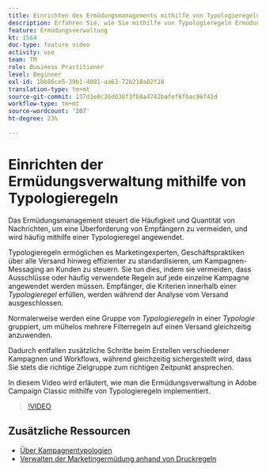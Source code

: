 ```yaml
---
title: Einrichten des Ermüdungsmanagements mithilfe von Typologieregeln in Adobe Campaign Classic
description: Erfahren Sie, wie Sie mithilfe von Typologieregeln Ermüdungsmanagement implementieren.
feature: Ermüdungsverwaltung
kt: 1564
doc-type: feature video
activity: use
team: TM
role: Business Practitioner
level: Beginner
exl-id: 1bb86ce5-39b1-4081-aa63-72b218a02f28
translation-type: tm+mt
source-git-commit: 137d1e0c36d038f3fb8a4742bafef6fbac96f41d
workflow-type: tm+mt
source-wordcount: '207'
ht-degree: 23%

---
```


# Einrichten der Ermüdungsverwaltung mithilfe von Typologieregeln

Das Ermüdungsmanagement steuert die Häufigkeit und Quantität von Nachrichten, um eine Überforderung von Empfängern zu vermeiden, und wird häufig mithilfe einer Typologieregel angewendet.

Typologieregeln ermöglichen es Marketingexperten, Geschäftspraktiken über alle Versand hinweg effizienter zu standardisieren, um Kampagnen-Messaging an Kunden zu steuern. Sie tun dies, indem sie vermeiden, dass Ausschlüsse oder häufig verwendete Regeln auf jede einzelne Kampagne angewendet werden müssen. Empfänger, die Kriterien innerhalb einer *Typologieregel* erfüllen, werden während der Analyse vom Versand ausgeschlossen.

Normalerweise werden eine Gruppe von *Typologieregeln* in einer *Typologie* gruppiert, um mühelos mehrere Filterregeln auf einen Versand gleichzeitig anzuwenden.

Dadurch entfallen zusätzliche Schritte beim Erstellen verschiedener Kampagnen und Workflows, während gleichzeitig sichergestellt wird, dass Sie stets die richtige Zielgruppe zum richtigen Zeitpunkt ansprechen.

In diesem Video wird erläutert, wie man die Ermüdungsverwaltung in Adobe Campaign Classic mithilfe von Typologieregeln implementiert.

>[!VIDEO](https://video.tv.adobe.com/v/25090?quality=12)

## Zusätzliche Ressourcen

* [Über Kampagnentypologien](https://docs.adobe.com/content/help/en/campaign-classic/using/orchestrating-campaigns/campaign-optimization/about-campaign-typologies.html)
* [Verwalten der Marketingermüdung anhand von Druckregeln](https://docs.adobe.com/content/help/en/campaign-classic/using/orchestrating-campaigns/campaign-optimization/pressure-rules.html)
